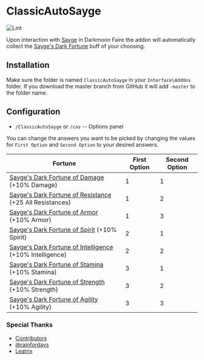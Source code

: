 # ClassicAutoSayge

![Lint](https://github.com/ThatKalle/ClassicAutoSayge/workflows/Lint/badge.svg?branch=master)

Upon interaction with [Sayge](https://classic.wowhead.com/npc=14822/sayge) in Darkmoon Faire the addon will automatically collect the [Sayge's Dark Fortune](https://classic.wowhead.com/search?q=sayges+dark+fortune) buff of your choosing.

## Installation

Make sure the folder is named `ClassicAutoSayge` in your `Interface\AddOns` folder. If you download the master branch from GitHub it will add `-master` to the folder name.

## Configuration

 * `/ClassicAutoSayge` or `/cas` -- Options panel

You can change the answers you want to be picked by changing the values for `First Option` and `Second Option` to your desired answers.

| Fortune | First Option  | Second Option |
| ------------- | ------------- | ------------- |
| [Sayge's Dark Fortune of Damage](https://classic.wowhead.com/spell=23768/sayges-dark-fortune-of-damage) (+10% Damage) | 1 | 1  |
| [Sayge's Dark Fortune of Resistance](https://classic.wowhead.com/spell=23769/sayges-dark-fortune-of-resistance) (+25 All Resistances) | 1  | 2  |
| [Sayge's Dark Fortune of Armor](https://classic.wowhead.com/spell=23767/sayges-dark-fortune-of-armor) (+10% Armor) | 1  | 3  |
| [Sayge's Dark Fortune of Spirit](https://classic.wowhead.com/spell=23738/sayges-dark-fortune-of-spirit) (+10% Spirit) | 2  | 1  |
| [Sayge's Dark Fortune of Intelligence](https://classic.wowhead.com/spell=23766/sayges-dark-fortune-of-intelligence) (+10% Intelligence) | 2  | 2  |
| [Sayge's Dark Fortune of Stamina](https://classic.wowhead.com/spell=23737/sayges-dark-fortune-of-stamina) (+10% Stamina) | 3  | 1  |
| [Sayge's Dark Fortune of Strength](https://classic.wowhead.com/spell=23735/sayges-dark-fortune-of-strength) (+10% Strength) | 3  | 2  |
| [Sayge's Dark Fortune of Agility](https://classic.wowhead.com/spell=23736/sayges-dark-fortune-of-agility) (+10% Agility) | 3  | 3  |

### Special Thanks

 * [Contributors](https://github.com/ThatKalle/ClassicAutoSayge/graphs/contributors)
 * [@rainfordays](https://github.com/rainfordays)
 * [Leatrix](https://www.curseforge.com/members/leatrix)
